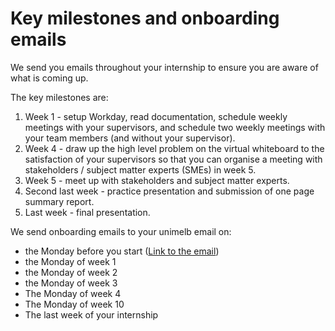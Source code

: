 # Key milestones and onboarding emails

We send you emails throughout your internship to ensure you are aware of what is coming up.

The key milestones are:
1. Week 1 - setup Workday, read documentation, schedule weekly meetings with your supervisors, and schedule two weekly meetings with your team members (and without your supervisor).
2. Week 4 - draw up the high level problem on the virtual whiteboard to the satisfaction of your supervisors so that you can organise a meeting with stakeholders / subject matter experts (SMEs) in week 5.
3. Week 5 - meet up with stakeholders and subject matter experts.
4. Second last week - practice presentation and submission of one page summary report.
5. Last week - final presentation.

We send onboarding emails to your unimelb email on:
- the Monday before you start ([Link to the email](emaiL_one_week_before))
- the Monday of week 1
- the Monday of week 2
- the Monday of week 3
- The Monday of week 4
- The Monday of week 10
- The last week of your internship
